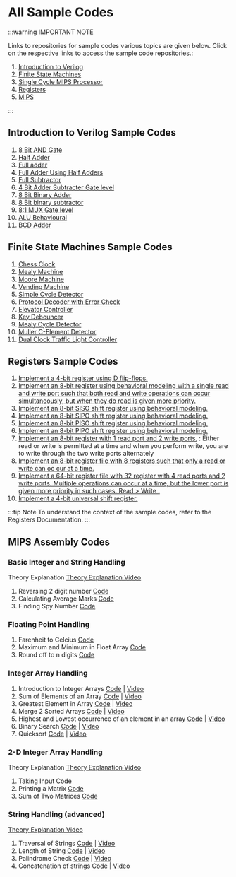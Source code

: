 # All Sample Codes

<!-- :::info Note
Visit our [Github](https://github.com/hwlabnitc) for all sample code repositories.
::: -->


:::warning IMPORTANT NOTE

Links to repositories for sample codes various topics are given below. Click on the respective links to access the sample code repositories.:

1. [Introduction to Verilog](https://github.com/hwlabnitc/Intro-to-Verilog)
2. [Finite State Machines](https://github.com/hwlabnitc/Finite-State-Machines)
3. [Single Cycle MIPS Processor](https://github.com/hwlabnitc/Single-Cycle-Processor)
4. [Registers](https://github.com/hwlabnitc/Registers)
5. [MIPS](https://github.com/hwlabnitc/MIPS-Codes)

:::


## Introduction to Verilog Sample Codes

1. [8 Bit AND Gate](https://github.com/hwlabnitc/Intro-to-Verilog/tree/main/Sample%20Codes/8%20Bit%20AND%20Gate/)
1. [Half Adder](https://github.com/hwlabnitc/Intro-to-Verilog/tree/main/Sample%20Codes/Half%20Adder/)
1. [Full adder](https://github.com/hwlabnitc/Intro-to-Verilog/tree/main/Sample%20Codes/Full%20Adders/)
1. [Full Adder Using Half Adders](https://github.com/hwlabnitc/Intro-to-Verilog/tree/main/Sample%20Codes/Full%20Adder%20Using%20Half%20Adders/)
1. [Full Subtractor](https://github.com/hwlabnitc/Intro-to-Verilog/tree/main/Sample%20Codes/Full%20Subtractor/)
1. [4 Bit Adder Subtracter Gate level](https://github.com/hwlabnitc/Intro-to-Verilog/tree/main/Sample%20Codes/4%20Bit%20Adder%20Subtracter%20Gate%20level/)
1. [8 Bit Binary Adder](https://github.com/hwlabnitc/Intro-to-Verilog/tree/main/Sample%20Codes/8%20Bit%20Binary%20Adder/)
1. [8 Bit binary subtractor](https://github.com/hwlabnitc/Intro-to-Verilog/tree/main/Sample%20Codes/8%20Bit%20binary%20subtractor/)
1. [8:1 MUX Gate level](https://github.com/hwlabnitc/Intro-to-Verilog/tree/main/Sample%20Codes/8:1%20MUX%20Gate%20level/)
1. [ALU Behavioural](https://github.com/hwlabnitc/Intro-to-Verilog/tree/main/Sample%20Codes/ALU%20Behavioural/)
1. [BCD Adder](https://github.com/hwlabnitc/Intro-to-Verilog/tree/main/Sample%20Codes/BCD%20Adder/)


## Finite State Machines Sample Codes

1. [Chess Clock](https://github.com/hwlabnitc/Finite-State-Machines/tree/main/Sample%20Codes/Chess%20Clock/)
2. [Mealy Machine](https://github.com/hwlabnitc/Finite-State-Machines/tree/main/Sample%20Codes/Mealy%20Machine/)
3. [Moore Machine](https://github.com/hwlabnitc/Finite-State-Machines/tree/main/Sample%20Codes/Moore%20Machine/)
4. [Vending Machine](https://github.com/hwlabnitc/Finite-State-Machines/tree/main/Sample%20Codes/Vending%20Machine/)
5. [Simple Cycle Detector](https://github.com/hwlabnitc/Finite-State-Machines/tree/main/Sample%20Codes/Cycle%20Detector/)
6. [Protocol Decoder with Error Check](https://github.com/hwlabnitc/Finite-State-Machines/tree/main/Sample%20Codes/Protocol%20Decoder%20with%20Error%20Check/)
7. [Elevator Controller](https://github.com/hwlabnitc/Finite-State-Machines/tree/main/Sample%20Codes/ElevatorController/)
8. [Key Debouncer](https://github.com/hwlabnitc/Finite-State-Machines/tree/main/Sample%20Codes/KeyDebouncer/)
9. [Mealy Cycle Detector](https://github.com/hwlabnitc/Finite-State-Machines/tree/main/Sample%20Codes/Mealy%20Cycle%20Detector/)
10. [Muller C-Element Detector](https://github.com/hwlabnitc/Finite-State-Machines/tree/main/Sample%20Codes/Muller%20C%20-%20Element%20Detector/)
11. [Dual Clock Traffic Light Controller](https://github.com/hwlabnitc/Finite-State-Machines/tree/main/Sample%20Codes/Dual%20Clock%20Traffic%20Light/)


## Registers Sample Codes

1. [Implement a 4-bit register using D flip-flops.](https://github.com/hwlabnitc/Registers/blob/main/codes/Q1/)  
2. [Implement an 8-bit register using behavioral modeling with a single read and write port such that both read and write operations can occur simultaneously, but when they do read is given more priority.](https://github.com/hwlabnitc/Registers/blob/main/codes/Q2/)  
3. [Implement an 8-bit SISO shift register using behavioral modeling.](https://github.com/hwlabnitc/Registers/blob/main/codes/Q3/)  
4. [Implement an 8-bit SIPO shift register using behavioral modeling.](https://github.com/hwlabnitc/Registers/blob/main/codes/Q4/)   
5. [Implement an 8-bit PISO shift register using behavioral modeling.](https://github.com/hwlabnitc/Registers/blob/main/codes/Q5/)
6. [Implement an 8-bit PIPO shift register using behavioral modeling.](https://github.com/hwlabnitc/Registers/blob/main/codes/Q6/)  
7. [Implement an 8-bit register with 1 read port and 2 write ports.](https://github.com/hwlabnitc/Registers/blob/main/codes/Q7/)  :  Either read or write is permitted at a time and when you perform write, you are to write through the two write ports alternately
8. [Implement an 8-bit register file with 8 registers such that only a read or write can oc
cur at a time.](https://github.com/hwlabnitc/Registers/blob/main/codes/Q8/)  
1. [Implement a 64-bit register file with 32 register with 4 read ports and 2 write ports. Multiple operations can occur at a time, but the lower port is given more priority in such cases. Read > Write .](https://github.com/hwlabnitc/Registers/blob/main/codes/Q9/)  
2.  [Implement a 4-bit universal shift register.](https://github.com/hwlabnitc/Registers/blob/main/codes/Q1/.v)  

:::tip Note
To understand the context of the sample codes, refer to the Registers Documentation.
:::

## MIPS Assembly Codes

### **Basic Integer and String Handling**

Theory Explanation    [Theory Explanation Video](https://youtu.be/R5UB4CnZo7Y) 

1. Reversing 2 digit number  [Code](https://github.com/hwlab-csed/MIPS-Codes/blob/main/Intro%20to%20MIPS/Integers%20and%20Strings_q1.asm)   
2. Calculating Average Marks  [Code](https://github.com/hwlab-csed/MIPS-Codes/blob/main/Intro%20to%20MIPS/Integers%20and%20Strings_q2.asm)   
3. Finding Spy Number  [Code](https://github.com/hwlab-csed/MIPS-Codes/blob/main/Intro%20to%20MIPS/Integers%20and%20Strings_q3.asm)   

### **Floating Point Handling**

1. Farenheit to Celcius  [Code](https://github.com/hwlabnitc/MIPS-Codes/blob/main/Floating%20point/Q1.asm)   
1. Maximum and Minimum in Float Array  [Code](https://github.com/hwlabnitc/MIPS-Codes/blob/main/Floating%20point/Q2.asm)   
1. Round off to n digits  [Code](https://github.com/hwlabnitc/MIPS-Codes/blob/main/Floating%20point/Q3.asm)   

### **Integer Array Handling**

1. Introduction to Integer Arrays  [Code](https://github.com/hwlab-csed/MIPS-Codes/blob/main/Integer%20arrays/MIPS_Integer%20Arrays_Sample%20Codes_1.asm)  | [Video](https://youtu.be/tvaMA7D_cjo) 
1. Sum of Elements of an Array  [Code](https://github.com/hwlab-csed/MIPS-Codes/blob/main/Integer%20arrays/MIPS_Integer%20Arrays_Practice%20Codes_1.asm)  | [Video](https://youtu.be/oYBOHah18Pw) 
1. Greatest Element in Array  [Code](https://github.com/hwlab-csed/MIPS-Codes/blob/main/Integer%20arrays/MIPS_Integer%20Arrays_Practice%20Codes_2.asm)  | [Video](https://youtu.be/xc4gQB3S2dg) 
1. Merge 2 Sorted Arrays  [Code](https://github.com/hwlab-csed/MIPS-Codes/blob/main/Integer%20Arrays%20Advanced/Integer_Array_Advanced_Practice_Q1_Merging_Two_Sorted_Arrays.asm)  | [Video](https://youtu.be/IqFx7i-GqPI) 
1. Highest and Lowest occurrence of an element in an array  [Code](https://github.com/hwlab-csed/MIPS-Codes/blob/main/Integer%20Arrays%20Advanced/Integer_Array_Advanced_Practice_Q2_Highest_Lowest_Frequency.asm)  | [Video](https://youtu.be/1tUfRNTi1t4) 
1. Binary Search  [Code](https://github.com/hwlab-csed/MIPS-Codes/blob/main/Integer%20Arrays%20Advanced/Integer_Array_Advanced_Practice_Q3_BinarySearch.asm)  | [Video](https://youtu.be/lKo10ZWYlDc) 
1. Quicksort  [Code](https://github.com/hwlab-csed/MIPS-Codes/blob/main/Integer%20Arrays%20Advanced/Integer_Array_Advanced_Practice_Q4_QuickSort.asm)  | [Video](https://youtu.be/ywtvFJw4HQQ) 

### **2-D Integer Array Handling**

Theory Explanation    [Theory Explanation Video](https://youtu.be/SHl3shv24jc) 

1. Taking Input  [Code](https://github.com/hwlab-csed/MIPS-Codes/blob/main/Two%20Dimensional%20Arrays/Two_Dimensional_Arrays_Sample_Q1_Taking_Input_For_Matrix.asm)   
2. Printing a Matrix  [Code](https://github.com/hwlab-csed/MIPS-Codes/blob/main/Two%20Dimensional%20Arrays/Two_Dimensional_Arrays_Sample_Q2_Printing_Matrix.asm)   
3. Sum of Two Matrices  [Code](https://github.com/hwlabnitc/MIPS-Codes/blob/main/Two%20Dimensional%20Arrays/Two_Dimensional_Arrays_Practice_Q1_sum_of_two_matrices.asm)   

### **String Handling (advanced)**    
    
[Theory Explanation Video](https://youtu.be/R5UB4CnZ) 

1. Traversal of Strings  [Code](https://github.com/hwlab-csed/MIPS-Codes/blob/main/Strings%20Advanced/MIPS_Strings%20Advanced_Sample%20Codes_1.asm)  | [Video](https://youtu.be/HiqgMrXHeyQ) 
1. Length of String  [Code](https://github.com/hwlabnitc/MIPS-Codes/blob/main/Strings%20Advanced/MIPS_Strings_Advanced_Practice_Q1.asm)  | [Video](https://youtu.be/GWlaAK4VdWo) 
1. Palindrome Check  [Code](https://github.com/hwlabnitc/MIPS-Codes/blob/main/Strings%20Advanced/MIPS_Strings_Advanced_Practice_Q2.asm)  | [Video](https://youtu.be/7mD-2DHDjEc) 
1. Concatenation of strings  [Code](https://github.com/hwlabnitc/MIPS-Codes/blob/main/Strings%20Advanced/MIPS_Strings_Advanced_Practice_Q3.asm)  | [Video](https://youtu.be/SDeHKgsCJE8) 